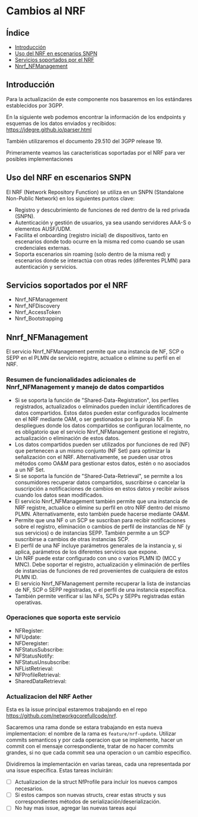 # Cambios al NRF

## Índice

- [Introducción](#introducción)
- [Uso del NRF en escenarios SNPN](#uso-del-nrf-en-escenarios-snpn)
- [Servicios soportados por el NRF](#servicios-soportados-por-el-nrf)
- [Nnrf_NFManagement](#nnrf_nfmanagement)

## Introducción

Para la actualización de este componente nos basaremos en los estándares establecidos por 3GPP.

En la siguiente web podemos encontrar la información de los endpoints y esquemas de los datos enviados y recibidos: <https://jdegre.github.io/parser.html>

También utilizaremos el documento 29.510 del 3GPP release 19.

Primeramente veamos las caracteristicas soportadas por el NRF para ver posibles implementaciones

## Uso del NRF en escenarios SNPN

El NRF (Network Repository Function) se utiliza en un SNPN (Standalone Non-Public Network) en los siguientes puntos clave:

- Registro y descubrimiento de funciones de red dentro de la red privada (SNPN).
- Autenticación y gestión de usuarios, ya sea usando servidores AAA-S o elementos AUSF/UDM.
- Facilita el onboarding (registro inicial) de dispositivos, tanto en escenarios donde todo ocurre en la misma red como cuando se usan credenciales externas.
- Soporta escenarios sin roaming (solo dentro de la misma red) y escenarios donde se interactúa con otras redes (diferentes PLMN) para autenticación y servicios.

## Servicios soportados por el NRF

- Nnrf_NFManagement
- Nnrf_NFDiscovery
- Nnrf_AccessToken
- Nnrf_Bootstrapping

## Nnrf_NFManagement

El servicio Nnrf_NFManagement permite que una instancia de NF, SCP o SEPP en el PLMN de servicio registre, actualice o elimine su perfil en el NRF.

### Resumen de funcionalidades adicionales de Nnrf_NFManagement y manejo de datos compartidos

- Si se soporta la función de "Shared-Data-Registration", los perfiles registrados, actualizados o eliminados pueden incluir identificadores de datos compartidos. Estos datos pueden estar configurados localmente en el NRF mediante OAM, o ser gestionados por la propia NF. En despliegues donde los datos compartidos se configuran localmente, no es obligatorio que el servicio Nnrf_NFManagement gestione el registro, actualización o eliminación de estos datos.
- Los datos compartidos pueden ser utilizados por funciones de red (NF) que pertenecen a un mismo conjunto (NF Set) para optimizar la señalización con el NRF. Alternativamente, se pueden usar otros métodos como OA&M para gestionar estos datos, estén o no asociados a un NF Set.
- Si se soporta la función de "Shared-Data-Retrieval", se permite a los consumidores recuperar datos compartidos, suscribirse o cancelar la suscripción a notificaciones de cambios en estos datos y recibir avisos cuando los datos sean modificados.
- El servicio Nnrf_NFManagement también permite que una instancia de NRF registre, actualice o elimine su perfil en otro NRF dentro del mismo PLMN. Alternativamente, esto también puede hacerse mediante OA&M.
- Permite que una NF o un SCP se suscriban para recibir notificaciones sobre el registro, eliminación o cambios de perfil de instancias de NF (y sus servicios) o de instancias SEPP. También permite a un SCP suscribirse a cambios de otras instancias SCP.
- El perfil de una NF incluye parámetros generales de la instancia y, si aplica, parámetros de los diferentes servicios que expone.
- Un NRF puede estar configurado con uno o varios PLMN ID (MCC y MNC). Debe soportar el registro, actualización y eliminación de perfiles de instancias de funciones de red provenientes de cualquiera de estos PLMN ID.
- El servicio Nnrf_NFManagement permite recuperar la lista de instancias de NF, SCP o SEPP registradas, o el perfil de una instancia específica.
- También permite verificar si las NFs, SCPs y SEPPs registradas están operativas.

### Operaciones que soporta este servicio
- NFRegister: 
- NFUpdate:
- NFDeregister:
- NFStatusSubscribe:
- NFStatusNotify:
- NFStatusUnsubscribe:
- NFListRetrieval:
- NFProfileRetrieval:
- SharedDataRetrieval:

### Actualizacion del NRF Aether

Esta es la issue principal estaremos trabajando en el repo <https://github.com/networkgcorefullcode/nrf>.

Sacaremos una rama donde se estara trabajando en esta nueva implementacion: el nombre de la rama es `feature/nrf-update`. Utilizar commits semanticos y por cada operacion que se implemente, hacer un commit con el mensaje correspondiente, tratar de no hacer commits grandes, si no que cada commit sea una operacion o un cambio especifico.

Dividiremos la implementación en varias tareas, cada una representada por una issue específica. Estas tareas incluirán:

- [ ] Actualizacion de la struct NfProfile para incluir los nuevos campos necesarios.
- [ ] Si estos campos son nuevas structs, crear estas structs y sus correspondientes métodos de serialización/deserialización.
- [ ] No hay mas issue, agregar las nuevas tareas aqui